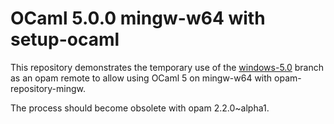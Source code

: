 # OCaml 5.0.0 mingw-w64 with setup-ocaml

This repository demonstrates the temporary use of the [windows-5.0](https://github.com/dra27/opam-repository/tree/windows-5.0)
branch as an opam remote to allow using OCaml 5 on mingw-w64 with opam-repository-mingw.

The process should become obsolete with opam 2.2.0~alpha1.
